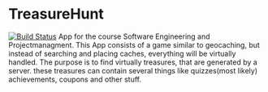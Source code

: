 # TreasureHunt
[![Build Status](https://travis-ci.org/co0k/TreasureHunt.svg?branch=master)](https://travis-ci.org/co0k/TreasureHunt)
App for the course Software Engineering and Projectmanagment.
This App consists of a game similar to geocaching, but instead of searching and placing caches, everything will be virtually handled. The purpose is to find virtually treasures, that are generated by a server. these treasures can contain several things like quizzes(most likely) achievements, coupons and other stuff.
